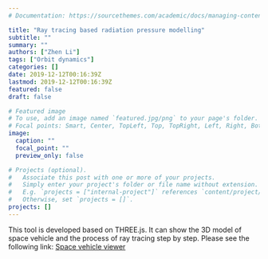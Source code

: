 ```yaml
---
# Documentation: https://sourcethemes.com/academic/docs/managing-content/

title: "Ray tracing based radiation pressure modelling"
subtitle: ""
summary: ""
authors: ["Zhen Li"]
tags: ["Orbit dynamics"]
categories: []
date: 2019-12-12T00:16:39Z
lastmod: 2019-12-12T00:16:39Z
featured: false
draft: false

# Featured image
# To use, add an image named `featured.jpg/png` to your page's folder.
# Focal points: Smart, Center, TopLeft, Top, TopRight, Left, Right, BottomLeft, Bottom, BottomRight.
image:
  caption: ""
  focal_point: ""
  preview_only: false

# Projects (optional).
#   Associate this post with one or more of your projects.
#   Simply enter your project's folder or file name without extension.
#   E.g. `projects = ["internal-project"]` references `content/project/deep-learning/index.md`.
#   Otherwise, set `projects = []`.
projects: []
---
```

This tool is developed based on THREE.js. It can show the 3D model of space vehicle and the process of ray tracing step by step.
Please see the following link:
<a href="https://spacegeodesy.bitbucket.io/spacecraft_viewer/spacecraft_viewer.html" target="_blank">Space vehicle viewer</a>


